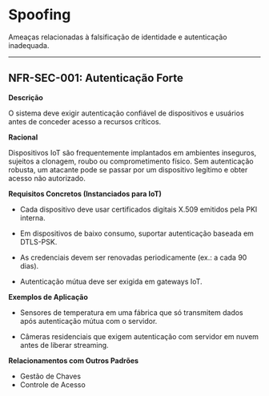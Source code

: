 # Spoofing

Ameaças relacionadas à falsificação de identidade e autenticação inadequada.

---

## NFR-SEC-001: Autenticação Forte

<!-- **Categoria STRIDE**: Spoofing -->

**Descrição**

O sistema deve exigir autenticação confiável de dispositivos e usuários antes de conceder acesso a recursos críticos.

**Racional**

Dispositivos IoT são frequentemente implantados em ambientes inseguros, sujeitos a clonagem, roubo ou comprometimento físico. Sem autenticação robusta, um atacante pode se passar por um dispositivo legítimo e obter acesso não autorizado.

**Requisitos Concretos (Instanciados para IoT)**

* Cada dispositivo deve usar certificados digitais X.509 emitidos pela PKI interna.

* Em dispositivos de baixo consumo, suportar autenticação baseada em DTLS-PSK.

* As credenciais devem ser renovadas periodicamente (ex.: a cada 90 dias).

* Autenticação mútua deve ser exigida em gateways IoT.

**Exemplos de Aplicação**

* Sensores de temperatura em uma fábrica que só transmitem dados após autenticação mútua com o servidor.

* Câmeras residenciais que exigem autenticação com servidor em nuvem antes de liberar streaming.

**Relacionamentos com Outros Padrões**

* Gestão de Chaves
* Controle de Acesso
